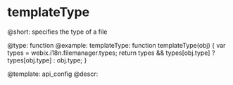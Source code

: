 templateType
=============

@short:
	specifies the type of a file

@type: function
@example:
templateType: function templateType(obj) {
	var types = webix.i18n.filemanager.types;
	return types && types[obj.type] ? types[obj.type] : obj.type;
}

@template:	api_config
@descr:


